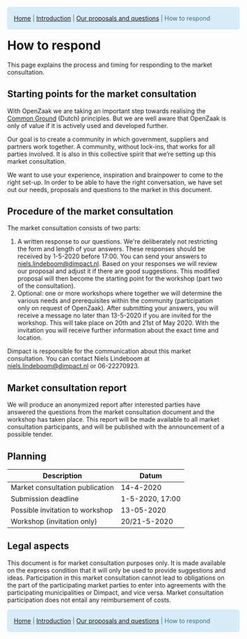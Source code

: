 <div class="navoz"><a href="README.md">Home</a> | <a href="introduction-en.md">Introduction</a> | <a href="introduction-en.md">Our proposals and questions</a> | How to respond</div>

# How to respond

This page explains the process and timing for responding to the market consultation.

## Starting points for the market consultation

With OpenZaak we are taking an important step towards realising the [Common Ground](https://commonground.nl/cms/view/54476259/over-common-ground) (Dutch) principles. But we are well aware that OpenZaak is only of value if it is actively used and developed further.

Our goal is to create a community in which government, suppliers and partners work together. A community, without lock-ins, that works for all parties involved. It is also in this collective spirit that we’re setting up this market consultation.

We want to use your experience, inspiration and brainpower to come to the right set-up. In order to be able to have the right conversation, we have set out our needs, proposals and questions to the market in this document.

## Procedure of the market consultation

The market consultation consists of two parts:

1. A written response to our questions. We're deliberately not restricting the form and length of your answers. These responses should be received by 1-5-2020 before 17:00. You can send your answers to niels.lindeboom@dimpact.nl. Based on your responses we will review our proposal and adjust it if there are good suggestions. This modified proposal will then become the starting point for the workshop (part two of the consultation).
2. Optional: one or more workshops where together we will determine the various needs and prerequisites within the community (participation only on request of OpenZaak). After submitting your answers, you will receive a message no later than 13-5-2020 if you are invited for the workshop. This will take place on 20th and 21st of May 2020. With the invitation you will receive further information about the exact time and location.

Dimpact is responsible for the communication about this market consultation. You can contact Niels Lindeboom at niels.lindeboom@dimpact.nl or 06-22270923.

## Market consultation report

We will produce an anonymized report after interested parties have answered the questions from the market consultation document and the workshop has taken place. This report will be made available to all market consultation participants, and will be published with the announcement of a possible tender.

## Planning

| Description | Datum |
|-------------|-------|
| Market consultation publication | 14-4-2020 |
| Submission deadline | 1-5-2020, 17:00 |
| Possible invitation to workshop | 13-05-2020 |
| Workshop (invitation only) | 20/21-5-2020 |

## Legal aspects

This document is for market consultation purposes only. It is made available on the express condition that it will only be used to provide suggestions and ideas. Participation in this market consultation cannot lead to obligations on the part of the participating market parties to enter into agreements with the participating municipalities or Dimpact, and vice versa. Market consultation participation does not entail any reimbursement of costs.

<div class="navoz"><a href="README.md">Home</a> | <a href="introduction-en.md">Introduction</a> | <a href="introduction-en.md">Our proposals and questions</a> | How to respond</div>

<style>
div.navoz {
clear: all;
float:left;
width: 100%;
padding: 1em;
margin-bottom: 20px;
border: 1px solid #bce8f1;
background: #D8ECF7;
text-align: left;
font-size: 100%;
line-height: 1.5em;
border-radius: 5px;
color: #31708f;
}
</style>
